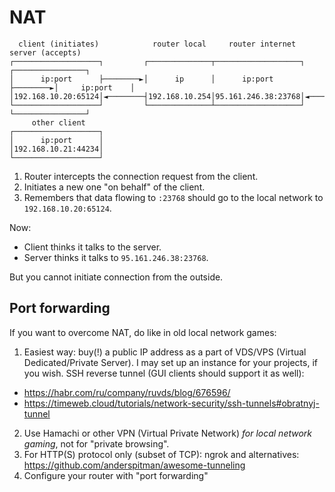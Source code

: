 # NAT
```
  client (initiates)            router local     router internet              server (accepts)
┌───────────────────┐         ┌──────────────┬───────────────────┐         ┌────────────────┐
│      ip:port      ├────────►│      ip      │      ip:port      ├────────►│     ip:port    │
│192.168.10.20:65124│◄────────┤192.168.10.254│95.161.246.38:23768│◄────────┤186.2.163.228:80│
└───────────────────┘         └──────────────┴───────────────────┘         └────────────────┘
     other client
┌───────────────────┐
│      ip:port      │
│192.168.10.21:44234│
└───────────────────┘
```

1. Router intercepts the connection request from the client.
2. Initiates a new one "on behalf" of the client.
3. Remembers that data flowing to `:23768` should go to the local network to `192.168.10.20:65124`.

Now:

* Client thinks it talks to the server.
* Server thinks it talks to `95.161.246.38:23768`.

But you cannot initiate connection from the outside.

## Port forwarding
If you want to overcome NAT, do like in old local network games:

1. Easiest way: buy(!) a public IP address as a part of VDS/VPS (Virtual Dedicated/Private Server).
  I may set up an instance for your projects, if you wish.
  SSH reverse tunnel (GUI clients should support it as well):
  * https://habr.com/ru/company/ruvds/blog/676596/
  * https://timeweb.cloud/tutorials/network-security/ssh-tunnels#obratnyj-tunnel
2. Use Hamachi or other VPN (Virtual Private Network) _for local network gaming_, not for "private browsing".
3. For HTTP(S) protocol only (subset of TCP): ngrok and alternatives: https://github.com/anderspitman/awesome-tunneling
4. Configure your router with "port forwarding"
